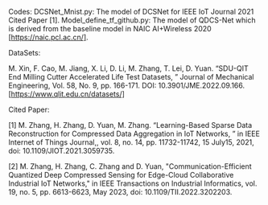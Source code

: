 Codes:
DCSNet_Mnist.py: The model of DCSNet for IEEE IoT Journal 2021 Cited Paper [1].
Model_define_tf_github.py: The model of QDCS-Net which is derived from the baseline model in NAIC AI+Wireless 2020 [https://naic.pcl.ac.cn/].

DataSets: 

M. Xin, F. Cao, M. Jiang, X. Li, D. Li, M. Zhang, T. Lei, D. Yuan. “SDU-QIT End Milling Cutter Accelerated Life Test Datasets, ” Journal of Mechanical Engineering, Vol. 58, No. 9, pp. 166-171. DOI: 10.3901/JME.2022.09.166. [https://www.qlit.edu.cn/datasets/]

Cited Paper:

[1] M. Zhang, H. Zhang, D. Yuan, M. Zhang. “Learning-Based Sparse Data Reconstruction for Compressed Data Aggregation in IoT Networks, ” in IEEE Internet of Things Journal,, vol. 8, no. 14, pp. 11732-11742, 15 July15, 2021, doi: 10.1109/JIOT.2021.3059735.

[2] M. Zhang, H. Zhang, C. Zhang and D. Yuan, "Communication-Efficient Quantized Deep Compressed Sensing for Edge-Cloud Collaborative Industrial IoT Networks," in IEEE Transactions on Industrial Informatics, vol. 19, no. 5, pp. 6613-6623, May 2023, doi: 10.1109/TII.2022.3202203.
